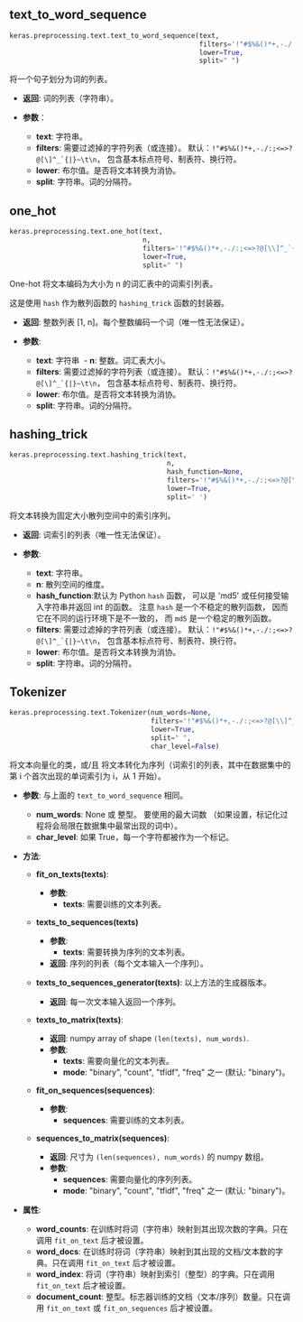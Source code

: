 
## text_to_word_sequence

```python
keras.preprocessing.text.text_to_word_sequence(text,
                                               filters='!"#$%&()*+,-./:;<=>?@[\\]^_`{|}~\t\n',
                                               lower=True,
                                               split=" ")
```

将一个句子划分为词的列表。

- __返回__: 词的列表（字符串）。

- __参数__：
  - __text__: 字符串。
  - __filters__: 需要过滤掉的字符列表（或连接）。
  默认：<code>!"#$%&()*+,-./:;<=>?@[\\]^_`{|}~\t\n</code>，
  包含基本标点符号、制表符、换行符。
  - __lower__: 布尔值。是否将文本转换为消协。
  - __split__: 字符串。词的分隔符。

## one_hot

```python
keras.preprocessing.text.one_hot(text,
                                 n,
                                 filters='!"#$%&()*+,-./:;<=>?@[\\]^_`{|}~\t\n',
                                 lower=True,
                                 split=" ")
```

One-hot 将文本编码为大小为 n 的词汇表中的词索引列表。

这是使用 `hash` 作为散列函数的 `hashing_trick` 函数的封装器。

- __返回__: 整数列表 [1, n]。每个整数编码一个词（唯一性无法保证）。

- __参数__:
  - __text__: 字符串
  - __n__: 整数。词汇表大小。
  - __filters__: 需要过滤掉的字符列表（或连接）。
  默认：<code>!"#$%&()*+,-./:;<=>?@[\\]^_`{|}~\t\n</code>，
  包含基本标点符号、制表符、换行符。
  - __lower__: 布尔值。是否将文本转换为消协。
  - __split__: 字符串。词的分隔符。
    
## hashing_trick

```python
keras.preprocessing.text.hashing_trick(text, 
                                       n,
                                       hash_function=None,
                                       filters='!"#$%&()*+,-./:;<=>?@[\\]^_`{|}~\t\n',
                                       lower=True,
                                       split=' ')
```

将文本转换为固定大小散列空间中的索引序列。

- __返回__: 词索引的列表（唯一性无法保证）。
        
- __参数__:
  - __text__: 字符串。
  - __n__: 散列空间的维度。
  - __hash_function__:默认为 Python `hash` 函数，
  可以是 'md5' 或任何接受输入字符串并返回 int 的函数。
  注意 `hash` 是一个不稳定的散列函数，
  因而它在不同的运行环境下是不一致的，
  而 `md5` 是一个稳定的散列函数。
  - __filters__: 需要过滤掉的字符列表（或连接）。
  默认：<code>!"#$%&()*+,-./:;<=>?@[\\]^_`{|}~\t\n</code>，
  包含基本标点符号、制表符、换行符。
  - __lower__: 布尔值。是否将文本转换为消协。
  - __split__: 字符串。词的分隔符。

## Tokenizer

```python
keras.preprocessing.text.Tokenizer(num_words=None,
                                   filters='!"#$%&()*+,-./:;<=>?@[\\]^_`{|}~\t\n',
                                   lower=True,
                                   split=" ",
                                   char_level=False)
```

将文本向量化的类，或/且 将文本转化为序列（词索引的列表，其中在数据集中的第 i 个首次出现的单词索引为 i，从 1 开始）。

- __参数__: 与上面的 `text_to_word_sequence` 相同。
  - __num_words__: None 或 整型。 要使用的最大词数 （如果设置，标记化过程将会局限在数据集中最常出现的词中）。
  - __char_level__: 如果 True，每一个字符都被作为一个标记。

- __方法__:
  - __fit_on_texts(texts)__: 
    - __参数__:
      - __texts__: 需要训练的文本列表。

  - __texts_to_sequences(texts)__
     - __参数__: 
       - __texts__: 需要转换为序列的文本列表。
     - __返回__: 序列的列表（每个文本输入一个序列）。

  - __texts_to_sequences_generator(texts)__: 以上方法的生成器版本。
    - __返回__: 每一次文本输入返回一个序列。

  - __texts_to_matrix(texts)__:
    - __返回__: numpy array of shape `(len(texts), num_words)`.
    - __参数__:
      - __texts__: 需要向量化的文本列表。
      - __mode__: "binary", "count", "tfidf", "freq" 之一 (默认: "binary")。

  - __fit_on_sequences(sequences)__: 
    - __参数__:
      - __sequences__: 需要训练的文本列表。

  - __sequences_to_matrix(sequences)__:
    - __返回__: 尺寸为 `(len(sequences), num_words)` 的 numpy 数组。
    - __参数__:
      - __sequences__: 需要向量化的序列列表。
      - __mode__: "binary", "count", "tfidf", "freq" 之一 (默认: "binary")。

- __属性__:
  - __word_counts__: 在训练时将词（字符串）映射到其出现次数的字典。只在调用 `fit_on_text` 后才被设置。
  - __word_docs__: 在训练时将词（字符串）映射到其出现的文档/文本数的字典。只在调用 `fit_on_text` 后才被设置。
  - __word_index__: 将词（字符串）映射到索引（整型）的字典。只在调用 `fit_on_text` 后才被设置。
  - __document_count__: 整型。标志器训练的文档（文本/序列）数量。只在调用 `fit_on_text` 或 `fit_on_sequences` 后才被设置。


